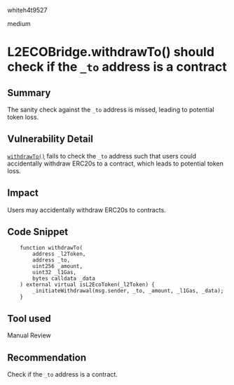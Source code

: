 whiteh4t9527

medium

# L2ECOBridge.withdrawTo() should check if the `_to` address is a contract

## Summary
The sanity check against the `_to` address is missed, leading to potential token loss.

## Vulnerability Detail

[`withdrawTo()`](https://github.com/sherlock-audit/2023-05-ecoprotocol/blob/main/op-eco/contracts/bridge/L2ECOBridge.sol#L132) fails to check the `_to` address such that users could accidentally withdraw ERC20s to a contract, which leads to potential token loss.

## Impact

Users may accidentally withdraw ERC20s to contracts.

## Code Snippet
```solidity
    function withdrawTo(
        address _l2Token,
        address _to,
        uint256 _amount,
        uint32 _l1Gas,
        bytes calldata _data
    ) external virtual isL2EcoToken(_l2Token) {
        _initiateWithdrawal(msg.sender, _to, _amount, _l1Gas, _data);
    }
```

## Tool used

Manual Review

## Recommendation

Check if the `_to` address is a contract.